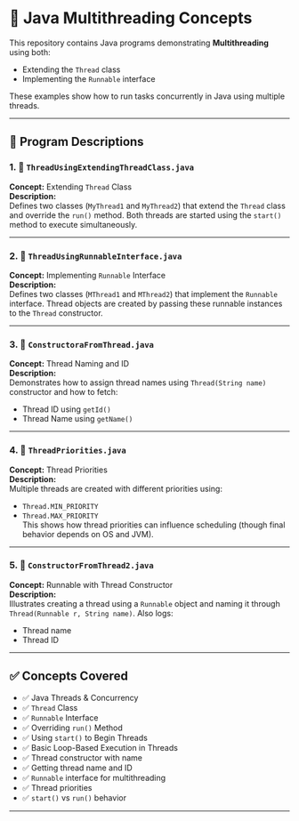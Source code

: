 # 🧵 Java Multithreading Concepts

This repository contains Java programs demonstrating **Multithreading** using both:

- Extending the `Thread` class
- Implementing the `Runnable` interface

These examples show how to run tasks concurrently in Java using multiple threads.

---

## 📂 Program Descriptions

### 1. 🚀 `ThreadUsingExtendingThreadClass.java`
**Concept:** Extending `Thread` Class  
**Description:**  
Defines two classes (`MyThread1` and `MyThread2`) that extend the `Thread` class and override the `run()` method. Both threads are started using the `start()` method to execute simultaneously.

---

### 2. 🔧 `ThreadUsingRunnableInterface.java`
**Concept:** Implementing `Runnable` Interface  
**Description:**  
Defines two classes (`MThread1` and `MThread2`) that implement the `Runnable` interface. Thread objects are created by passing these runnable instances to the `Thread` constructor.

---

### 3. 📌 `ConstructoraFromThread.java`
**Concept:** Thread Naming and ID  
**Description:**  
Demonstrates how to assign thread names using `Thread(String name)` constructor and how to fetch:
- Thread ID using `getId()`
- Thread Name using `getName()`

---

### 4. 📌 `ThreadPriorities.java`
**Concept:** Thread Priorities  
**Description:**  
Multiple threads are created with different priorities using:
- `Thread.MIN_PRIORITY`
- `Thread.MAX_PRIORITY`  
This shows how thread priorities can influence scheduling (though final behavior depends on OS and JVM).

---

### 5. 📌 `ConstructorFromThread2.java`
**Concept:** Runnable with Thread Constructor  
**Description:**  
Illustrates creating a thread using a `Runnable` object and naming it through `Thread(Runnable r, String name)`. Also logs:
- Thread name
- Thread ID

---

## ✅ Concepts Covered

- ✅ Java Threads & Concurrency
- ✅ `Thread` Class
- ✅ `Runnable` Interface
- ✅ Overriding `run()` Method
- ✅ Using `start()` to Begin Threads
- ✅ Basic Loop-Based Execution in Threads
- ✅ Thread constructor with name
- ✅ Getting thread name and ID
- ✅ `Runnable` interface for multithreading
- ✅ Thread priorities
- ✅ `start()` vs `run()` behavior

---
